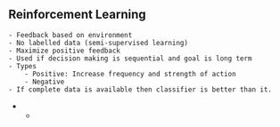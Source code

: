 ## Reinforcement Learning
	- Feedback based on environment
	- No labelled data (semi-supervised learning)
	- Maximize positive feedback
	- Used if decision making is sequential and goal is long term
	- Types
		- Positive: Increase frequency and strength of action
		- Negative
	- If complete data is available then classifier is better than it.
-
	-
